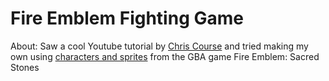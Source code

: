 # Fire Emblem Fighting Game
About: Saw a cool Youtube tutorial by [Chris Course](https://www.youtube.com/watch?v=vyqbNFMDRGQ) and tried making my own using [characters and sprites](https://www.spriters-resource.com/game_boy_advance/fireemblemthesacredstones/) from the GBA game Fire Emblem: Sacred Stones
